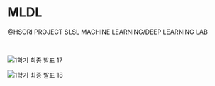 # MLDL
@HSORI PROJECT SLSL MACHINE LEARNING/DEEP LEARNING LAB

<br>

![1학기 최종 발표 17](https://github.com/HSORI-SLSL/AI-Lab/assets/106041730/fa7c21cc-3c7c-48b0-9dc3-bb20b67213b4)

![1학기 최종 발표 18](https://github.com/HSORI-SLSL/AI-Lab/assets/106041730/46dbae70-36f7-4b7b-94de-e6cab67d1618)
